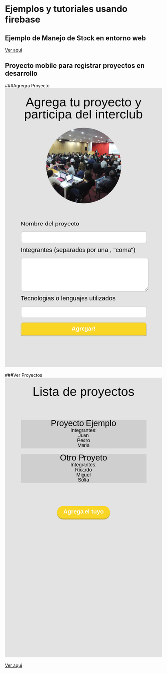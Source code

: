 # Ejemplos y tutoriales usando firebase

## Ejemplo de Manejo de Stock en entorno web

[Ver aquí](https://ptf-houssay.github.io/ptf-firebase/stock/)

## Proyecto mobile para registrar proyectos en desarrollo

###Agregra Proyecto
![agregar proyecto](./proyectos/agregar.png)

###Ver Proyectos
![ver proyecto](./proyectos/proyectos.png)


[Ver aquí](https://ptf-houssay.github.io/ptf-firebase/proyectos/)